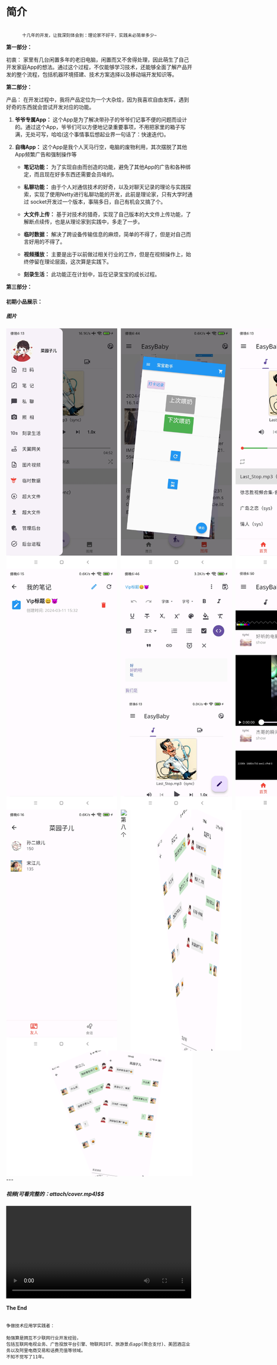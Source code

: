 #   简介

```

      十几年的开发，让我深刻体会到：理论家不好干，实践未必简单多少~

```

**第一部分：**

初衷：
家里有几台闲置多年的老旧电脑，闲置而又不舍得处理，因此萌生了自己开发家庭App的想法。通过这个过程，不仅能够学习技术，还能够全面了解产品开发的整个流程，包括机器环境搭建、技术方案选择以及移动端开发知识等。

**第二部分：**

产品：
在开发过程中，我将产品定位为一个大杂烩，因为我喜欢自由发挥，遇到好奇的东西就会尝试开发对应的功能。

1. **爷爷专属App：** 这个App是为了解决带孙子的爷爷们记事不便的问题而设计的。通过这个App，爷爷们可以方便地记录重要事项，不用把家里的箱子写满，无处可写，哈哈(这个事情事后想起业界一句话了：快速迭代)。

2. **自嗨App：** 这个App是我个人天马行空，电脑的废物利用，其次摆脱了其他App频繁广告和强制操作等

   - **笔记功能：** 为了实现自由而创造的功能，避免了其他App的广告和各种绑定，而且现在好多东西还需要会员啥的。
   
   - **私聊功能：** 由于个人对通信技术的好奇，以及对聊天记录的理论与实践探索，实现了使用Netty进行私聊功能的开发，此前是理论家，只有大学时通过 socket开发过一个版本，事隔多日，自己有机会又搞了个。
   
   - **大文件上传：** 基于对技术的猎奇，实现了自己版本的大文件上传功能，了解断点续传，也是从理论家到实践中，多走了一步。
   
   - **临时数据：** 解决了跨设备传输信息的麻烦，简单的不得了，但是对自己而言好用的不得了。
   
   - **视频播放：** 主要是出于以前做过相关行业的工作，但是在视频操作上，始终停留在理论层面，这次算是实践下。
   
   - **刻录生活：** 此功能正在计划中，旨在记录宝宝的成长过程。

**第三部分：**

#### 初期小品展示：

##### 图片

<div style="display: flex; justify-content: space-between;">
    <img src="https://github.com/superluo/try2fly/blob/main/attach/0.jpg" alt="第1个" style="width: 300px; margin-right: 10px;">
    <img src="https://github.com/superluo/try2fly/blob/main/attach/1.jpg" alt="第2个" style="width: 300px; margin-right: 10px;">
    <img src="https://github.com/superluo/try2fly/blob/main/attach/2.jpg" alt="第3个" style="width: 300px; margin-right: 10px;">
</div>
<div style="display: flex; justify-content: space-between;">
    <img src="https://github.com/superluo/try2fly/blob/main/attach/3.jpg" alt="第4个" style="width: 300px; margin-right: 10px;">
    <img src="https://github.com/superluo/try2fly/blob/main/attach/4.jpg" alt="第5个" style="width: 300px; margin-right: 10px;">
    <img src="https://github.com/superluo/try2fly/blob/main/attach/8.jpg" alt="第6个" style="width: 300px; margin-right: 10px;">
</div>

<div style="display: flex; justify-content: space-between;">
    <img src="https://github.com/superluo/try2fly/blob/main/attach/5.jpg" alt="第七个" style="width: 300px; margin-right: 10px;">
    <img src="https://github.com/superluo/try2fly/blob/main/attach/7.png" alt="第八个" style="width: 300px; margin-right: 10px;">
    <img src="https://github.com/superluo/try2fly/blob/main/attach/6.png" alt="第八个" style="width: 300px; margin-right: 10px;">
</div>
<div style="display: flex; justify-content: space-between;">
    <img src="https://github.com/superluo/try2fly/blob/main/attach/6.png" alt="第九个">
</div>
---

##### 视频(可看完整的：attach/cover.mp4)$$

<video controls width="500">
  <source src="attach/cover.mp4" type="video/mp4">
  可去附件中查看相对完整的功能：attach/cover.mp4
</video>

**The End**

```

争做技术应用学实践者：

勉强算是拥互不少联网行业开发经验，
包括互联网电视业务、广告投放平台引擎、物联网IOT、旅游景点app(聚合支付)、美团酒店业务以及阿里电商交易和话费充值等领域。
不知不觉写了11年。

```